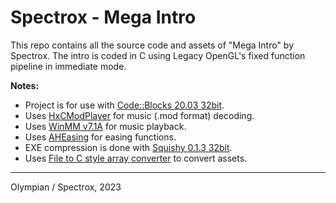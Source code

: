 # Spectrox - Mega Intro

This repo contains all the source code and assets of "Mega Intro" by Spectrox.
The intro is coded in C using Legacy OpenGL's fixed function pipeline in immediate mode.

__Notes:__

- Project is for use with [Code::Blocks 20.03 32bit](https://www.codeblocks.org/downloads/binaries/).
- Uses [HxCModPlayer](https://github.com/jfdelnero/HxCModPlayer) for music (.mod format) decoding.
- Uses [WinMM v7.1A](https://github.com/tpn/winsdk-7/blob/master/v7.1A/Lib/WinMM.Lib) for music playback.
- Uses [AHEasing](https://github.com/warrenm/AHEasing) for easing functions.
- EXE compression is done with [Squishy 0.1.3 32bit](https://logicoma.io/squishy/).
- Uses [File to C style array converter](https://notisrac.github.io/FileToCArray/) to convert assets.

---
Olympian / Spectrox, 2023
